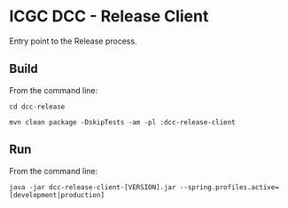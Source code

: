 ICGC DCC - Release Client
===

Entry point to the Release process.

Build
---

From the command line:

`cd dcc-release`

`mvn clean package -DskipTests -am -pl :dcc-release-client`

Run
---

From the command line:

`java -jar dcc-release-client-[VERSION].jar --spring.profiles.active=[development|production]`
